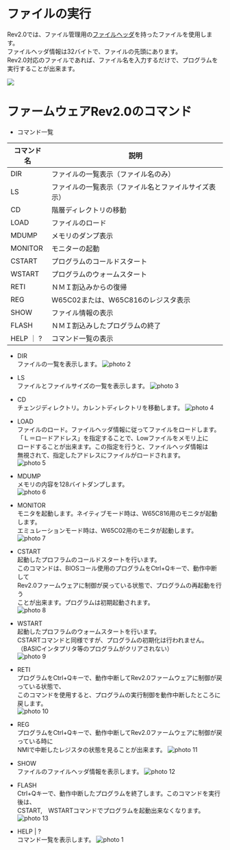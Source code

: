 # ファイルの実行
Rev2.0では、ファイル管理用の[ファイルヘッダ](https://github.com/akih-san/MEZW65C_RAM-Rev2.0/blob/main/file_header/fileheader.pdf)を持ったファイルを使用します。<br>
ファイルヘッダ情報は32バイトで、ファイルの先頭にあります。<br>
Rev2.0対応のファイルであれば、ファイル名を入力するだけで、プログラムを<br>
実行することが出来ます。<br>

![](../photo/run_program.png)

# ファームウェアRev2.0のコマンド

- コマンド一覧

| コマンド名 | 説明                                            |
|-----------|-------------------------------------------------|
|DIR        |ファイルの一覧表示（ファイル名のみ）                |
|LS 　      |ファイルの一覧表示（ファイル名とファイルサイズ表示）  |
|CD         |階層ディレクトリの移動                             |
|LOAD       |ファイルのロード                                  |
|MDUMP      |メモリのダンプ表示                                |
|MONITOR    |モニターの起動                                    |
|CSTART     |プログラムのコールドスタート                       |
|WSTART     |プログラムのウォームスタート                       |
|RETI       |ＮＭＩ割込みからの復帰                             |
|REG        |W65C02または、W65C816のレジスタ表示                |
|SHOW       |ファイル情報の表示                                |
|FLASH      |ＮＭＩ割込みしたプログラムの終了                    |
|HELP ｜ ?  | コマンド一覧の表示                                |


- DIR<br>
  ファイルの一覧を表示します。
![photo 2](../photo/dir.png)

- LS<br>
  ファイルとファイルサイズの一覧を表示します。
![photo 3](../photo/ls.png)

- CD<br>
  チェンジディレクトリ。カレントディレクトリを移動します。
![photo 4](../photo/cd.png)

- LOAD<br>
  ファイルのロード。ファイルヘッダ情報に従ってファイルをロードします。<br>
  「Ｌ＝ロードアドレス」を指定することで、Lowファイルをメモリ上に<br>
  ロードすることが出来ます。この指定を行うと、ファイルヘッダ情報は<br>
  無視されて、指定したアドレスにファイルがロードされます。<br>
![photo 5](../photo/load.png)

- MDUMP<br>
  メモリの内容を128バイトダンプします。<br>
![photo 6](../photo/mdump.png)

- MONITOR<br>
  モニタを起動します。ネイティブモード時は、W65C816用のモニタが起動します。<br>
  エミュレーションモード時は、W65C02用のモニタが起動します。<br>
![photo 7](../photo/monitor.png)

- CSTART<br>
  起動したプロフラムのコールドスタートを行います。<br>
  このコマンドは、BIOSコール使用のプログラムをCtrl+Qキーで、動作中断して<br>
  Rev2.0ファームウェアに制御が戻っている状態で、プログラムの再起動を行う<br>
  ことが出来ます。プログラムは初期起動されます。<br>
![photo 8](../photo/cstart.png)

- WSTART<br>
  起動したプロフラムのウォームスタートを行います。<br>
  CSTARTコマンドと同様ですが、プログラムの初期化は行われません。<br>
  （BASICインタプリタ等のプログラムがクリアされない）<br>
![photo 9](../photo/wstart.png)

- RETI<br>
  プログラムをCtrl+Qキーで、動作中断してRev2.0ファームウェアに制御が戻っている状態で、<br>
  このコマンドを使用すると、プログラムの実行制御を動作中断したところに戻します。<br>
![photo 10](../photo/reti.png)

- REG<br>
  プログラムをCtrl+Qキーで、動作中断してRev2.0ファームウェアに制御が戻っている時に<br>
  NMIで中断したレジスタの状態を見ることが出来ます。
![photo 11](../photo/reg.png)

- SHOW<br>
  ファイルのファイルヘッダ情報を表示します。
![photo 12](../photo/show.png)

- FLASH<br>
  Ctrl+Qキーで、動作中断したプログラムを終了します。このコマンドを実行後は、<br>
  CSTART,　WSTARTコマンドでプログラムを起動出来なくなります。<br>
![photo 13](../photo/flash.png)

- HELP | ?<br>
  コマンド一覧を表示します。
  ![photo 1](../photo/comlist.png)
